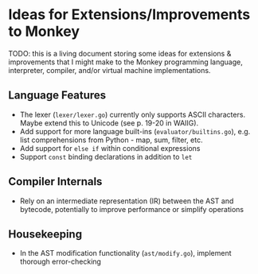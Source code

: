 # Ideas for Extensions/Improvements to Monkey

TODO: this is a living document storing some ideas for extensions & improvements that I might make to the Monkey programming language, interpreter, compiler, and/or virtual machine implementations.

## Language Features

- The lexer (`lexer/lexer.go`) currently only supports ASCII characters. Maybe extend this to Unicode (see p. 19-20 in WAIIG).
- Add support for more language built-ins (`evaluator/builtins.go`), e.g. list comprehensions from Python - map, sum, filter, etc.
- Add support for `else if` within conditional expressions
- Support `const` binding declarations in addition to `let`

## Compiler Internals

- Rely on an intermediate representation (IR) between the AST and bytecode, potentially to improve performance or simplify operations

## Housekeeping

- In the AST modification functionality (`ast/modify.go`), implement thorough error-checking
